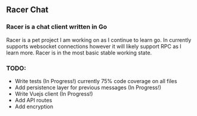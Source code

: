## Racer Chat

### Racer is a chat client written in Go
Racer is a pet project I am working on as I continue to learn go. In currently supports websocket connections however it will likely support RPC as I learn more.
Racer is in the most basic stable working state. 

### TODO:
+ Write tests (In Progress!) currently 75% code coverage on all files
+ Add persistence layer for previous messages (In Progress!)
+ Write Vuejs client (In Progress!)
+ Add API routes
+ Add encryption 